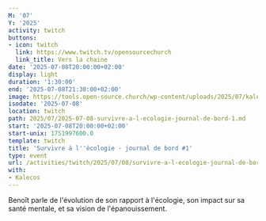 ```yaml
---
M: '07'
Y: '2025'
activity: twitch
buttons:
- icon: twitch
  link: https://www.twitch.tv/opensourcechurch
  link_title: Vers la chaine
date: '2025-07-08T20:00:00+02:00'
display: light
duration: '1:30:00'
end: '2025-07-08T21:30:00+02:00'
image: https://tools.open-source.church/wp-content/uploads/2025/07/kalecos.jpg
isodate: '2025-07-08'
location: twitch
path: 2025/07/2025-07-08-survivre-a-l-ecologie-journal-de-bord-1.md
start: '2025-07-08T20:00:00+02:00'
start-unix: 1751997600.0
template: twitch
title: 'Survivre à l''écologie - journal de bord #1'
type: event
url: /activities/twitch/2025/07/08/survivre-a-l-ecologie-journal-de-bord-1
with:
- Kalecos
---
```

Benoît parle de l'évolution de son rapport à l'écologie, son impact sur sa santé mentale, et sa vision de l'épanouissement.
